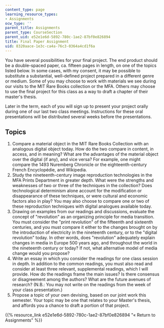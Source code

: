 ```yaml
---
content_type: page
learning_resource_types:
- Assignments
ocw_type: ''
parent_title: Assignments
parent_type: CourseSection
parent_uid: e52e1e6d-5892-780c-1ae2-87bf0e826894
title: Final Paper Assignment
uid: 8320aace-1e3c-ca4a-76c3-0364a4cd1f6a
---
```


You have several possibilities for your final project. The end product should be a double-spaced paper, ca. fifteen pages in length, on one of the topics listed below. In some cases, with my consent, it may be possible to substitute a substantial, well-defined project prepared in a different genre or medium. Some of you may choose to work with materials we see during our visits to the MIT Rare Books collection or the MFA. Others may choose to use the final project for this class as a way to draft a chapter of their master's thesis.

Later in the term, each of you will sign up to present your project orally during one of our last two class meetings. Instructions for these oral presentations will be distributed several weeks before the presentations.

Topics
------

1.  Compare a material object in the MIT Rare Books Collection with an analogous digital object today. How do the two compare in content, in access, and in meaning? What are the advantages of the material object over the digital (if any), and vice versa? For example, one might compare the 1493 Nuremberg Chronicle or the eighteenth-century French Encyclopédie, and Wikipedia.
2.  Study the nineteenth-century image reproduction technologies in the MFA Prints Department in greater depth. What were the strengths and weaknesses of two or three of the techniques in the collection? Does technological determinism alone account for the modification or disappearance of these techniques, or were cultural and economic factors also in play? You may also choose to compare one or two of these reproduction techniques with digital analogues available today.
3.  Drawing on examples from our readings and discussions, evaluate the concept of "revolution" as an organizing principle for media transition. You must consider the "print revolution" of the fifteenth and sixteenth centuries, and you must compare it either to the changes brought on by the introduction of electricity in the nineteenth century, or to the "digital revolution" today. In other words, does "revolution" adequately explain changes in media in Europe 500 years ago, and throughout the world in the nineteenth century or today? If not, what alternative model of media change would you propose?
4.  Write an essay in which you consider the readings for one class session in depth. In addition to the common readings, you must also read and consider at least three relevant, supplemental readings, which I will provide. How do the readings frame the main issues? Is there consensus or disagreement among the authors? What are the future avenues of research? (N.B.: You may not write on the readings from the week of your class presentation.)
5.  Propose a topic of your own devising, based on our joint work this semester. Your topic may be one that relates to your Master's thesis, and affords you a chance to draft a portion of that project.

{{% resource_link e52e1e6d-5892-780c-1ae2-87bf0e826894 "« Return to Assignments" %}}